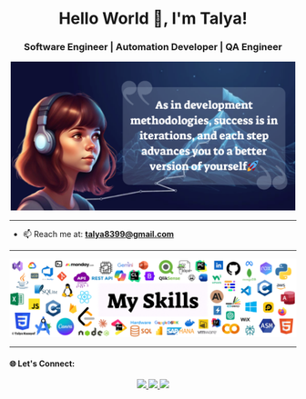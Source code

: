 <h1 align="center">Hello World 👋, I'm Talya!</h1>
<h3 align="center"> Software Engineer | Automation Developer | QA Engineer </h3>

<p align="center">
  <img src="https://github.com/Talya2003/Talya2003/blob/main/%D7%94%D7%95%D7%A1%D7%A3%20%D7%9B%D7%95%D7%AA%D7%A8%D7%AA.png" width="500" alt="Talya's Banner" />
</p>

---

- 📫 Reach me at: **[talya8399@gmail.com](mailto:talya8399@gmail.com)**

---

<img src="https://github.com/Talya2003/Talya2003/blob/main/My%20Skills%20(1).png" alt="">

---

#### 🌐 Let's Connect:
<p align="center">
  <a href="https://www.linkedin.com/in/talya-kazayof/" target="_blank">
    <img src="https://img.shields.io/badge/-LinkedIn-0077B5?style=for-the-badge&logo=linkedin&logoColor=white"/>
  </a>
  <a href="https://github.com/Talya2003" target="_blank">
    <img src="https://img.shields.io/badge/-GitHub-181717?style=for-the-badge&logo=github&logoColor=white"/>
  </a>
  <a href="mailto:talya8399@gmail.com">
    <img src="https://img.shields.io/badge/-Email-D14836?style=for-the-badge&logo=gmail&logoColor=white"/>
  </a>
</p>
